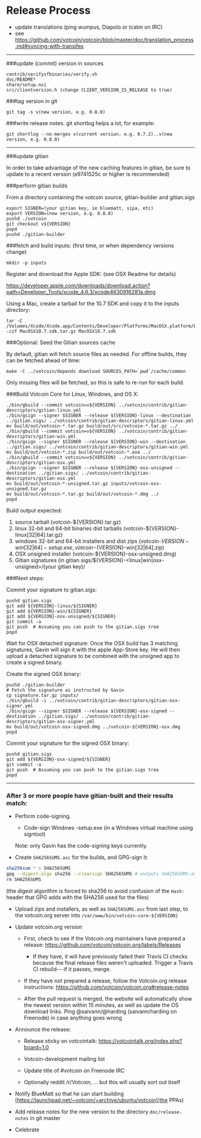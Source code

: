 Release Process
====================

* update translations (ping wumpus, Diapolo or tcatm on IRC)
* see https://github.com/votcoin/votcoin/blob/master/doc/translation_process.md#syncing-with-transifex

* * *

###update (commit) version in sources

	contrib/verifysfbinaries/verify.sh
	doc/README*
	share/setup.nsi
	src/clientversion.h (change CLIENT_VERSION_IS_RELEASE to true)

###tag version in git

	git tag -s v(new version, e.g. 0.8.0)

###write release notes. git shortlog helps a lot, for example:

	git shortlog --no-merges v(current version, e.g. 0.7.2)..v(new version, e.g. 0.8.0)

* * *

###update gitian

 In order to take advantage of the new caching features in gitian, be sure to update to a recent version (e9741525c or higher is recommended)

###perform gitian builds

 From a directory containing the votcoin source, gitian-builder and gitian.sigs
  
	export SIGNER=(your gitian key, ie bluematt, sipa, etc)
	export VERSION=(new version, e.g. 0.8.0)
	pushd ./votcoin
	git checkout v${VERSION}
	popd
	pushd ./gitian-builder

###fetch and build inputs: (first time, or when dependency versions change)
 
	mkdir -p inputs

 Register and download the Apple SDK: (see OSX Readme for details)
 
 https://developer.apple.com/downloads/download.action?path=Developer_Tools/xcode_4.6.3/xcode4630916281a.dmg
 
 Using a Mac, create a tarball for the 10.7 SDK and copy it to the inputs directory:
 
	tar -C /Volumes/Xcode/Xcode.app/Contents/Developer/Platforms/MacOSX.platform/Developer/SDKs/ -czf MacOSX10.7.sdk.tar.gz MacOSX10.7.sdk

###Optional: Seed the Gitian sources cache

  By default, gitian will fetch source files as needed. For offline builds, they can be fetched ahead of time:

	make -C ../votcoin/depends download SOURCES_PATH=`pwd`/cache/common

  Only missing files will be fetched, so this is safe to re-run for each build.

###Build Votcoin Core for Linux, Windows, and OS X:
  
	./bin/gbuild --commit votcoin=v${VERSION} ../votcoin/contrib/gitian-descriptors/gitian-linux.yml
	./bin/gsign --signer $SIGNER --release ${VERSION}-linux --destination ../gitian.sigs/ ../votcoin/contrib/gitian-descriptors/gitian-linux.yml
	mv build/out/votcoin-*.tar.gz build/out/src/votcoin-*.tar.gz ../
	./bin/gbuild --commit votcoin=v${VERSION} ../votcoin/contrib/gitian-descriptors/gitian-win.yml
	./bin/gsign --signer $SIGNER --release ${VERSION}-win --destination ../gitian.sigs/ ../votcoin/contrib/gitian-descriptors/gitian-win.yml
	mv build/out/votcoin-*.zip build/out/votcoin-*.exe ../
	./bin/gbuild --commit votcoin=v${VERSION} ../votcoin/contrib/gitian-descriptors/gitian-osx.yml
	./bin/gsign --signer $SIGNER --release ${VERSION}-osx-unsigned --destination ../gitian.sigs/ ../votcoin/contrib/gitian-descriptors/gitian-osx.yml
	mv build/out/votcoin-*-unsigned.tar.gz inputs/votcoin-osx-unsigned.tar.gz
	mv build/out/votcoin-*.tar.gz build/out/votcoin-*.dmg ../
	popd
  Build output expected:

  1. source tarball (votcoin-${VERSION}.tar.gz)
  2. linux 32-bit and 64-bit binaries dist tarballs (votcoin-${VERSION}-linux[32|64].tar.gz)
  3. windows 32-bit and 64-bit installers and dist zips (votcoin-${VERSION}-win[32|64]-setup.exe, votcoin-${VERSION}-win[32|64].zip)
  4. OSX unsigned installer (votcoin-${VERSION}-osx-unsigned.dmg)
  5. Gitian signatures (in gitian.sigs/${VERSION}-<linux|win|osx-unsigned>/(your gitian key)/

###Next steps:

Commit your signature to gitian.sigs:

	pushd gitian.sigs
	git add ${VERSION}-linux/${SIGNER}
	git add ${VERSION}-win/${SIGNER}
	git add ${VERSION}-osx-unsigned/${SIGNER}
	git commit -a
	git push  # Assuming you can push to the gitian.sigs tree
	popd

  Wait for OSX detached signature:
	Once the OSX build has 3 matching signatures, Gavin will sign it with the apple App-Store key.
	He will then upload a detached signature to be combined with the unsigned app to create a signed binary.

  Create the signed OSX binary:

	pushd ./gitian-builder
	# Fetch the signature as instructed by Gavin
	cp signature.tar.gz inputs/
	./bin/gbuild -i ../votcoin/contrib/gitian-descriptors/gitian-osx-signer.yml
	./bin/gsign --signer $SIGNER --release ${VERSION}-osx-signed --destination ../gitian.sigs/ ../votcoin/contrib/gitian-descriptors/gitian-osx-signer.yml
	mv build/out/votcoin-osx-signed.dmg ../votcoin-${VERSION}-osx.dmg
	popd

Commit your signature for the signed OSX binary:

	pushd gitian.sigs
	git add ${VERSION}-osx-signed/${SIGNER}
	git commit -a
	git push  # Assuming you can push to the gitian.sigs tree
	popd

-------------------------------------------------------------------------

### After 3 or more people have gitian-built and their results match:

- Perform code-signing.

    - Code-sign Windows -setup.exe (in a Windows virtual machine using signtool)

  Note: only Gavin has the code-signing keys currently.

- Create `SHA256SUMS.asc` for the builds, and GPG-sign it:
```bash
sha256sum * > SHA256SUMS
gpg --digest-algo sha256 --clearsign SHA256SUMS # outputs SHA256SUMS.asc
rm SHA256SUMS
```
(the digest algorithm is forced to sha256 to avoid confusion of the `Hash:` header that GPG adds with the SHA256 used for the files)

- Upload zips and installers, as well as `SHA256SUMS.asc` from last step, to the votcoin.org server
  into `/var/www/bin/votcoin-core-${VERSION}`

- Update votcoin.org version

  - First, check to see if the Votcoin.org maintainers have prepared a
    release: https://github.com/votcoin/votcoin.org/labels/Releases

      - If they have, it will have previously failed their Travis CI
        checks because the final release files weren't uploaded.
        Trigger a Travis CI rebuild---if it passes, merge.

  - If they have not prepared a release, follow the Votcoin.org release
    instructions: https://github.com/votcoin/votcoin.org#release-notes

  - After the pull request is merged, the website will automatically show the newest version within 15 minutes, as well
    as update the OS download links. Ping @saivann/@harding (saivann/harding on Freenode) in case anything goes wrong

- Announce the release:

  - Release sticky on votcointalk: https://votcointalk.org/index.php?board=1.0

  - Votcoin-development mailing list

  - Update title of #votcoin on Freenode IRC

  - Optionally reddit /r/Votcoin, ... but this will usually sort out itself

- Notify BlueMatt so that he can start building [https://launchpad.net/~votcoin/+archive/ubuntu/votcoin](the PPAs)

- Add release notes for the new version to the directory `doc/release-notes` in git master

- Celebrate 
